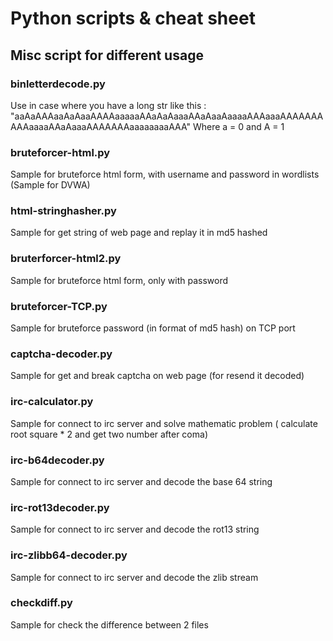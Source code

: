# Python scripts & cheat sheet

## Misc script for different usage


### binletterdecode.py

Use in case where you have a long str like this : "aaAaAAAaaAaAaaAAAAaaaaaAAaAaAaaaAAaAaaAaaaaAAAaaaAAAAAAAAAAaaaaAAaAaaaAAAAAAAaaaaaaaaAAA"
Where a = 0 and A = 1


### bruteforcer-html.py

Sample for bruteforce html form, with username and password in wordlists (Sample for DVWA)


### html-stringhasher.py

Sample for get string of web page and replay it in md5 hashed


### bruterforcer-html2.py

Sample for bruteforce html form, only with password


### bruteforcer-TCP.py

Sample for bruteforce password (in format of md5 hash) on TCP port


### captcha-decoder.py

Sample for get and break captcha on web page (for resend it decoded)


### irc-calculator.py

Sample for connect to irc server and solve mathematic problem ( calculate root square * 2 and get two number after coma)


### irc-b64decoder.py

Sample for connect to irc server and decode the base 64 string


### irc-rot13decoder.py

Sample for connect to irc server and decode the rot13 string


### irc-zlibb64-decoder.py

Sample for connect to irc server and decode the zlib stream


### checkdiff.py

Sample for check the difference between 2 files
